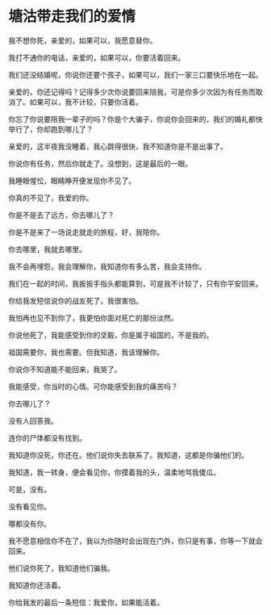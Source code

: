 # 塘沽带走我们的爱情

我不想你死，亲爱的，如果可以，我愿意替你。 

我打不通你的电话，亲爱的，如果可以，你要活着回来。 

我们还没结婚呢，你说你还要个孩子，如果可以，我们一家三口要快乐地在一起。 

亲爱的，你还记得吗？记得多少次你说要回来陪我，可是你多少次因为有任务而取消了。如果可以，我不计较，只要你活着。 

你忘了你说要陪我一辈子的吗？你是个大骗子，你说你会回来的，我们的婚礼都快举行了，你却跑到哪儿了？ 

亲爱的，这半夜我没睡着，我心跳得很快，我不知道你是不是出事了。 

你说你有任务，然后你就走了。没想到，这是最后的一眼。 

我睡眼惺忪，眼睛睁开便发现你不见了。 

你真的不见了，我爱的你。 

你是不是去了远方，你去哪儿了？ 

你是不是来了一场说走就走的旅程，好，我陪你。 

你去哪里，我就去哪里。 

我不会再埋怨，我会理解你，我知道你有多么苦，我会支持你。 

我们在一起的时间，我扳扳手指头都能算到，可是我不计较了，只有你平安回来。 

你给我发短信说你的战友死了，我很害怕。 

我怕再也见不到你了，我更怕你面对死亡的那份淡然。 

你说他死了，我能感受到你的坚毅，你是属于祖国的，不是我的。 

祖国需要你，我也需要。但我知道，我该理解你。 

你说你不知道能不能回来，我哭了。 

我能感受，你当时的心情。可你能感受到我的痛苦吗？ 

你去哪儿了？ 

没有人回答我。 

连你的尸体都没有找到。 

我知道你没死，你还在。他们说你失去联系了。我知道，这都是你骗他们的。 

我知道，我一转身，便会看见你，你摸着我的头，温柔地骂我傻瓜。 

可是，没有。 

没有看见你。 

哪都没有你。 

我不愿意相信你不在了，我以为你随时会出现在门外，你只是有事，你等一下就会回来。 

他们说你死了，我知道他们骗我。 

我知道你还活着。 

你给我发的最后一条短信：我爱你，如果能活着。